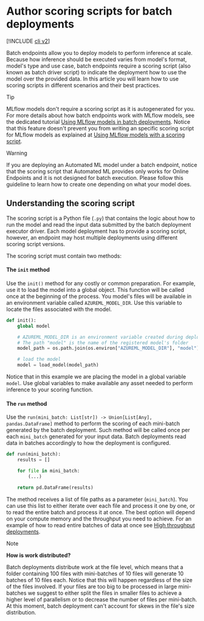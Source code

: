 
# Author scoring scripts for batch deployments

[!INCLUDE [cli v2](../../includes/machine-learning-dev-v2.md)]

Batch endpoints allow you to deploy models to perform inference at scale. Because how inference should be executed varies from model's format, model's type and use case, batch endpoints require a scoring script (also known as batch driver script) to indicate the deployment how to use the model over the provided data. In this article you will learn how to use scoring scripts in different scenarios and their best practices.

> [!TIP]
> MLflow models don't require a scoring script as it is autogenerated for you. For more details about how batch endpoints work with MLflow models, see the dedicated tutorial [Using MLflow models in batch deployments](how-to-mlflow-batch.md). Notice that this feature doesn't prevent you from writing an specific scoring script for MLflow models as explained at [Using MLflow models with a scoring script](how-to-mlflow-batch.md#customizing-mlflow-models-deployments-with-a-scoring-script).

> [!WARNING]
> If you are deploying an Automated ML model under a batch endpoint, notice that the scoring script that Automated ML provides only works for Online Endpoints and it is not designed for batch execution. Please follow this guideline to learn how to create one depending on what your model does.

## Understanding the scoring script

The scoring script is a Python file (`.py`) that contains the logic about how to run the model and read the input data submitted by the batch deployment executor driver. Each model deployment has to provide a scoring script, however, an endpoint may host multiple deployments using different scoring script versions. 

The scoring script must contain two methods:

#### The `init` method

Use the `init()` method for any costly or common preparation. For example, use it to load the model into a global object. This function will be called once at the beginning of the process. You model's files will be available in an environment variable called `AZUREML_MODEL_DIR`. Use this variable to locate the files associated with the model.

```python
def init():
    global model

    # AZUREML_MODEL_DIR is an environment variable created during deployment
    # The path "model" is the name of the registered model's folder
    model_path = os.path.join(os.environ["AZUREML_MODEL_DIR"], "model")

    # load the model
    model = load_model(model_path)
```

Notice that in this example we are placing the model in a global variable `model`. Use global variables to make available any asset needed to perform inference to your scoring function.

#### The `run` method

Use the `run(mini_batch: List[str]) -> Union[List[Any], pandas.DataFrame]` method to perform the scoring of each mini-batch generated by the batch deployment. Such method will be called once per each `mini_batch` generated for your input data. Batch deployments read data in batches accordingly to how the deployment is configured.

```python
def run(mini_batch):
    results = []

    for file in mini_batch:
        (...)

    return pd.DataFrame(results)
```

The method receives a list of file paths as a parameter (`mini_batch`). You can use this list to either iterate over each file and process it one by one, or to read the entire batch and process it at once. The best option will depend on your compute memory and the throughput you need to achieve. For an example of how to read entire batches of data at once see [High throughput deployments](how-to-image-processing-batch.md#high-throughput-deployments).

> [!NOTE]
> __How is work distributed?__
> 
> Batch deployments distribute work at the file level, which means that a folder containing 100 files with mini-batches of 10 files will generate 10 batches of 10 files each. Notice that this will happen regardless of the size of the files involved. If your files are too big to be processed in large mini-batches we suggest to either split the files in smaller files to achieve a higher level of parallelism or to decrease the number of files per mini-batch. At this moment, batch deployment can't account for skews in the file's size distribution.
